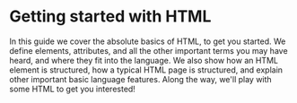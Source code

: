 # Getting started with HTML

In this guide we cover the absolute basics of HTML, to get you started. We define elements, attributes, and all the other important terms you may have heard, and where they fit into the language. We also show how an HTML element is structured, how a typical HTML page is structured, and explain other important basic language features. Along the way, we'll play with some HTML to get you interested!

